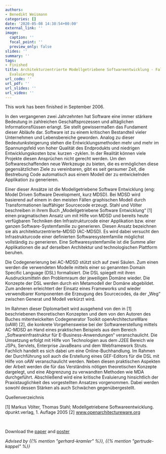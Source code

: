 ```yaml
---
authors:
- Benedikt Weismann
categories: []
date: '2020-05-08 14:38:54+00:00'
external_link: ''
image:
  caption: ''
  focal_point: ''
  preview_only: false
slides: ''
summary: ''
tags:
- Finished
title: Architekturzentrierte Modellgetriebene Softwareentwicklung - Fallbeispiel und
  Evaluierung
url_code: ''
url_pdf: ''
url_slides: ''
url_video: ''
---
```


This work has been finished in September 2006.

In den vergangenen zwei Jahrzehnten hat Software eine immer stärkere Bedeutung in zahlreichen Geschäftsprozessen und alltäglichen Informationsflüssen erlangt. Sie stellt gewissermaßen das Fundament dieser Abläufe dar. Software ist zu einem kritischen Bestandteil vieler Unternehmen und Lebensbereiche geworden. Analog zu dieser Bedeutunksteigerung stehen die Entwicklungsmethoden mehr und mehr im Spannungsfeld von hoher Qualität des Endprodukts und niedrigen Entwicklungskosten bzw. kurzen -zyklen. In der Realität können viele Projekte diesen Ansprüchen nicht gerecht werden. Um den Softwareschaffenden neue Werkzeuge zu bieten, die es ermöglichen diese gegensätzlichen Ziele zu vereinbaren, gibt es seit geraumer Zeit, die Bestrebung Code automatisch aus einem Modell der zu entwickelnden Applikation zu generieren.

Einer dieser Ansätze ist die Modellgetriebene Software Entwicklung (eng: Model Driven Software Development, kurz MDSD). Bei MDSD wird basierend auf einem in den meisten Fällen graphischen Modell durch Transformationen lauffähiger Sourcecode erzeugt. Stahl und Völter beschreiben in ihrem Buch „Modellgetriebene Software Entwicklung“ \[1\] einen pragmatischen Ansatz um mit Hilfe von MDSD und bereits heute verfügbaren Techniken den Infrastrukturcode einer Applikation bzw. einer ganzen Software-Systemfamilie zu generieren. Diesen Ansatz bezeichnen sie als architekturzentrierte-MDSD (AC-MDSD). Es wird dabei versucht den Infrastrukturcode einer definierten Softwaresystemfamilie möglichst vollständig zu generieren. Eine Softwaresystemfamilie ist die Summe aller Applikationen die auf derselben Architektur und technologischen Plattform beruhen.

Die Codegenerierung bei AC-MDSD stützt sich auf zwei Säulen. Zum einen werden die verwendeten Modelle mittels einer so genannten Domain Specific Language (DSL) formalisiert. Die DSL spiegelt mit ihren Ausdrucksmitteln den Problemraum der jeweiligen Domäne wieder. Die Konzepte der DSL werden durch ein Metamodell der Domäne abgebildet. Zum anderen erleichtert der Einsatz eines Frameworks und wieder verwendbarer Komponenten die Erzeugung des Sourcecodes, da der „Weg“ zwischen Generat und Modell verkürzt wird.

Im Rahmen dieser Diplomarbeit wird ausgehend von den in \[1\] beschriebenen theoretischen Konzepten und dem von den Autoren des Buches mitentwickelten Codegenerator Toolkit openArchitectureWare (oAW) \[2\], die konkrete Vorgehensweise bei der Softwareerstellung mittels AC-MDSD an Hand eines praktischen Beispiels aus dem Bereich „Softwareinfrastruktur für E-Business-Anwendungen“ veranschaulicht. Die Umsetzung erfolgt mit Hilfe von Technologien aus dem J2EE Bereich wie JSPs, Servlets, Enterprise JavaBeans und dem Webframework Struts. Fachlich handelt es sich dabei um eine Online-Buchhandlung. Im Rahmen der Durchführung soll auch die Erstellung eines GEF-Editors für die DSL mit Hilfe von oAW veranschaulicht werden. Neben diesen praktischen Aspekten der Arbeit werden die für das Verständnis nötigen theoretischen Konzepte dargelegt, und eine Abgrenzung zu verwandten Methoden wie MDA durchgeführt. Abschließend wird eine kritische Evaluierung hinsichtlich der Praxistauglichkeit des vorgestellten Ansatzes vorgenommen. Dabei werden sowohl dessen Stärken als auch Schwächen gegenübergestellt.

Quellenverzeichnis

\[1\] Markus Völter, Thomas Stahl; Modellgetriebene Softwareentwicklung. dpunkt.verlag, 1. Auflage 2005 \[2\] www.openarchitectureware.org

&nbsp;

 Download the [paper](https://www.big.tuwien.ac.at/app/uploads/2016/10/Weismann_paper.pdf) and [poster](https://www.big.tuwien.ac.at/app/uploads/2016/10/Weismann_poster.pdf)

*Advised by {{% mention "gerhard-kramler" %}}, {{% mention "gertrude-kappel" %}}*
